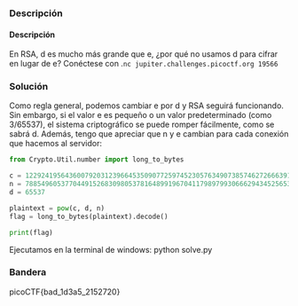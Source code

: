 ### Descripción
#### Descripción

En RSA, d es mucho más grande que e, ¿por qué no usamos d para cifrar en lugar de e? Conéctese con .`nc jupiter.challenges.picoctf.org 19566`

### Solución
Como regla general, podemos cambiar e por d y RSA seguirá funcionando. Sin embargo, si el valor e es pequeño o un valor predeterminado (como 3/65537), el sistema criptográfico se puede romper fácilmente, como se sabrá d. Además, tengo que apreciar que n y e cambian para cada conexión que hacemos al servidor:

```python
from Crypto.Util.number import long_to_bytes

c = 12292419564360079203123966453509077259745230576349073857462726663918840966888007359904775130382529370302489451240406978182043714192142885249719531868656068901316431791023568395502719648818922420867770666526121454500423018957905382120230590095125494216577609530874693864511251464979378272291230516456558597591
n = 78854960537704491526830980537816489919670411798979930666294345256533811099433506659255400946203725018390370378140923832660869288499212472042068406268759132464266597284478910391509976918229879844378493357972236050638324060623527731963561036463429431873796972826532662924286621869702376899042380322063769408217
d = 65537

plaintext = pow(c, d, n)
flag = long_to_bytes(plaintext).decode()

print(flag)
```

Ejecutamos en la terminal de windows: python solve.py
### Bandera
picoCTF{bad_1d3a5_2152720}